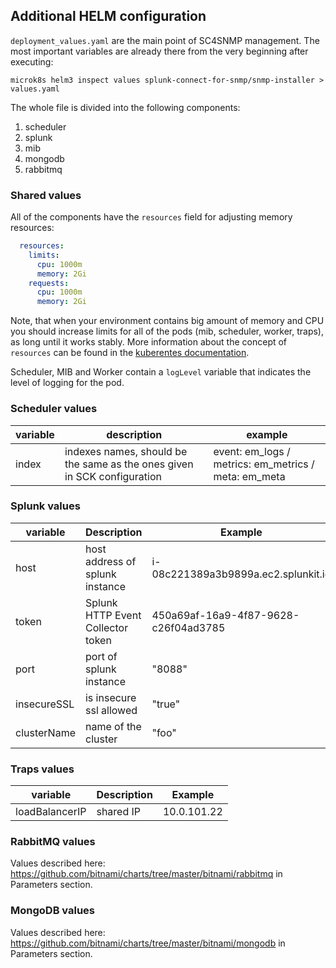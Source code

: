 ## Additional HELM configuration

`deployment_values.yaml` are the main point of SC4SNMP management. The most important variables are already there from the very beginning 
after executing:
```
microk8s helm3 inspect values splunk-connect-for-snmp/snmp-installer > values.yaml
```
The whole file is divided into the following components:

1. scheduler
2. splunk
3. mib
4. mongodb
5. rabbitmq

### Shared values
All of the components have the `resources` field for adjusting memory resources:
```yaml
  resources:
    limits:
      cpu: 1000m
      memory: 2Gi
    requests:
      cpu: 1000m
      memory: 2Gi
```
Note, that when your environment contains big amount of memory and CPU you should increase limits for all of the pods (mib, scheduler, worker, traps), as long until it works stably.
More information about the concept of `resources` can be found in the [kuberentes documentation](https://kubernetes.io/docs/concepts/configuration/manage-resources-containers/).

Scheduler, MIB and Worker contain a `logLevel` variable that indicates the level of logging for the pod.

### Scheduler values
| variable | description | example
| --- | --- | --- |
| index | indexes names, should be the same as the ones given in SCK configuration | event: em_logs / metrics: em_metrics / meta: em_meta |

### Splunk values
| variable   | Description  | Example  | 
|---|---|---|
| host | host address of splunk instance   | i-08c221389a3b9899a.ec2.splunkit.io  | 
| token | Splunk HTTP Event Collector token  | 450a69af-16a9-4f87-9628-c26f04ad3785  |
| port | port of splunk instance    | "8088"  |
| insecureSSL | is insecure ssl allowed | "true" |
| clusterName | name of the cluster | "foo" |

### Traps values
| variable   | Description  | Example  | 
|---|---|---|
| loadBalancerIP | shared IP  | 10.0.101.22 |

### RabbitMQ values
Values described here: https://github.com/bitnami/charts/tree/master/bitnami/rabbitmq in Parameters section.

### MongoDB values
Values described here: https://github.com/bitnami/charts/tree/master/bitnami/mongodb in Parameters section.
